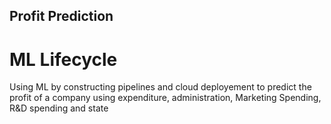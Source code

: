 ## Profit Prediction 

<h1> ML Lifecycle </h1>

<p1>Using ML by constructing pipelines and cloud deployement to predict the profit of a company using expenditure, administration, Marketing Spending, R&D spending and state</p1>
